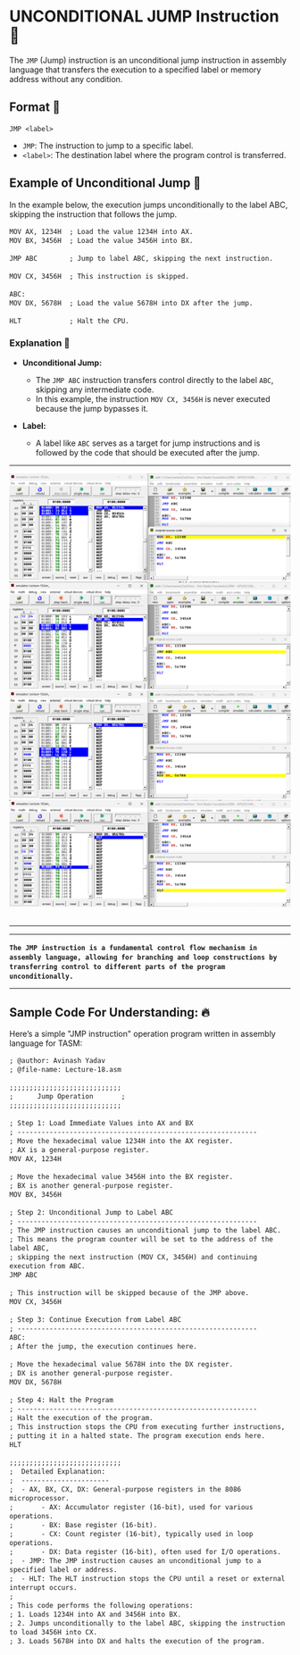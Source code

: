 # UNCONDITIONAL JUMP Instruction 🚀

The `JMP` (Jump) instruction is an unconditional jump instruction in assembly language that transfers the execution to a specified label or memory address without any condition.

## Format 📝

```assembly
JMP <label>
```

- `JMP`: The instruction to jump to a specific label.
- `<label>`: The destination label where the program control is transferred.

## Example of Unconditional Jump 📌

In the example below, the execution jumps unconditionally to the label ABC, skipping the instruction that follows the jump.

```assembly
MOV AX, 1234H  ; Load the value 1234H into AX.
MOV BX, 3456H  ; Load the value 3456H into BX.

JMP ABC        ; Jump to label ABC, skipping the next instruction.

MOV CX, 3456H  ; This instruction is skipped.

ABC:
MOV DX, 5678H  ; Load the value 5678H into DX after the jump.

HLT            ; Halt the CPU.
```

### Explanation 🧠

- **Unconditional Jump:**

  - The `JMP ABC` instruction transfers control directly to the label `ABC`, skipping any intermediate code.
  - In this example, the instruction `MOV CX, 3456H` is never executed because the jump bypasses it.

- **Label:**
  - A label like `ABC` serves as a target for jump instructions and is followed by the code that should be executed after the jump.

---

![JMP instruction](<./Assests/1JMP instruction.png>) <br>
![JMP instruction](<./Assests/2JMP instruction.png>) <br>
![JMP instruction](<./Assests/3JMP instruction.png>) <br>
![JMP instruction](<./Assests/4JMP instruction.png>) <br><br>

---

---

**`The JMP instruction is a fundamental control flow mechanism in assembly language, allowing for branching and loop constructions by transferring control to different parts of the program unconditionally.`**

---

## Sample Code For Understanding: 🔥

Here’s a simple "JMP instruction" operation program written in assembly language for TASM:

```assembly
; @author: Avinash Yadav
; @file-name: Lecture-18.asm

;;;;;;;;;;;;;;;;;;;;;;;;;;;;
;      Jump Operation       ;
;;;;;;;;;;;;;;;;;;;;;;;;;;;;

; Step 1: Load Immediate Values into AX and BX
; ------------------------------------------------------------
; Move the hexadecimal value 1234H into the AX register.
; AX is a general-purpose register.
MOV AX, 1234H

; Move the hexadecimal value 3456H into the BX register.
; BX is another general-purpose register.
MOV BX, 3456H

; Step 2: Unconditional Jump to Label ABC
; ------------------------------------------------------------
; The JMP instruction causes an unconditional jump to the label ABC.
; This means the program counter will be set to the address of the label ABC,
; skipping the next instruction (MOV CX, 3456H) and continuing execution from ABC.
JMP ABC

; This instruction will be skipped because of the JMP above.
MOV CX, 3456H

; Step 3: Continue Execution from Label ABC
; ------------------------------------------------------------
ABC:
; After the jump, the execution continues here.

; Move the hexadecimal value 5678H into the DX register.
; DX is another general-purpose register.
MOV DX, 5678H

; Step 4: Halt the Program
; ------------------------------------------------------------
; Halt the execution of the program.
; This instruction stops the CPU from executing further instructions,
; putting it in a halted state. The program execution ends here.
HLT

;;;;;;;;;;;;;;;;;;;;;;;;;;;;
;  Detailed Explanation:
;  ----------------------
;  - AX, BX, CX, DX: General-purpose registers in the 8086 microprocessor.
;       - AX: Accumulator register (16-bit), used for various operations.
;       - BX: Base register (16-bit).
;       - CX: Count register (16-bit), typically used in loop operations.
;       - DX: Data register (16-bit), often used for I/O operations.
;  - JMP: The JMP instruction causes an unconditional jump to a specified label or address.
;  - HLT: The HLT instruction stops the CPU until a reset or external interrupt occurs.
;
; This code performs the following operations:
; 1. Loads 1234H into AX and 3456H into BX.
; 2. Jumps unconditionally to the label ABC, skipping the instruction to load 3456H into CX.
; 3. Loads 5678H into DX and halts the execution of the program.
```

